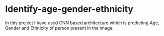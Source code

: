 # Identify-age-gender-ethnicity
In this project I have used CNN based architecture which is predicting Age, Gender and Ethnicity of person present in the image.
